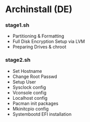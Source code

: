 # Archinstall (DE)

### stage1.sh
- Partitioning & Formatting 
- Full Disk Encryption Setup via LVM
- Preparing Drives & chroot

### stage2.sh
- Set Hostname
- Change Root Passwd
- Setup User
- Sysclock config
- Vconsole config
- Localhost config
- Pacman init packages
- Mkinitcpio config
- Systembootd EFI installation
